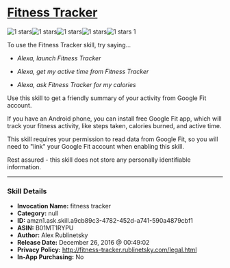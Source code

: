 # [Fitness Tracker](http://alexa.amazon.com/#skills/amzn1.ask.skill.a9cb89c3-4782-452d-a741-590a4879cbf1)
![1 stars](../../images/ic_star_black_18dp_1x.png)![1 stars](../../images/ic_star_border_black_18dp_1x.png)![1 stars](../../images/ic_star_border_black_18dp_1x.png)![1 stars](../../images/ic_star_border_black_18dp_1x.png)![1 stars](../../images/ic_star_border_black_18dp_1x.png) 1

To use the Fitness Tracker skill, try saying...

* *Alexa, launch Fitness Tracker*

* *Alexa, get my active time from Fitness Tracker*

* *Alexa, ask Fitness Tracker for my calories*

Use this skill to get a friendly summary of your activity from Google Fit account.

If you have an Android phone, you can install free Google Fit app, which will track your fitness activity, like steps taken, calories burned, and active time.

This skill requires your permission to read data from Google Fit, so you will need to "link" your Google Fit account when enabling this skill.

Rest assured - this skill does not store any personally identifiable information.

***

### Skill Details

* **Invocation Name:** fitness tracker
* **Category:** null
* **ID:** amzn1.ask.skill.a9cb89c3-4782-452d-a741-590a4879cbf1
* **ASIN:** B01MT1RYPU
* **Author:** Alex Rublinetsky
* **Release Date:** December 26, 2016 @ 00:49:02
* **Privacy Policy:** http://fitness-tracker.rublinetsky.com/legal.html
* **In-App Purchasing:** No
